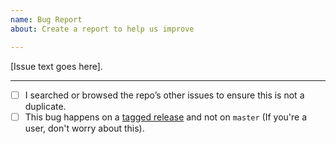 ```yaml
---
name: Bug Report
about: Create a report to help us improve

---
```


[Issue text goes here].

* * * *

- [ ] I searched or browsed the repo’s other issues to ensure this is not a duplicate.
- [ ] This bug happens on a [tagged release](https://github.com/tootsuite/mastodon/releases) and not on `master` (If you're a user, don't worry about this).
